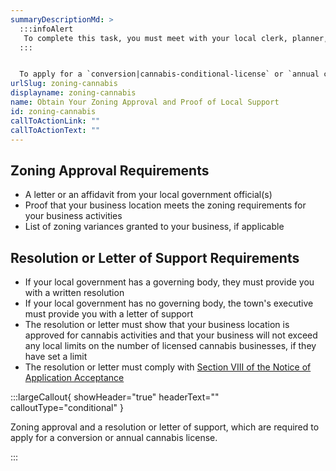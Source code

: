 ```yaml
---
summaryDescriptionMd: >
  :::infoAlert
   To complete this task, you must meet with your local clerk, planner, engineer, and zoning officer.
  :::


  To apply for a `conversion|cannabis-conditional-license` or `annual cannabis license|cannabis-annual-license`, you need zoning approval and proof that your local government approves and is in support of your cannabis business. The proof can be a resolution or letter of support from your local government.
urlSlug: zoning-cannabis
displayname: zoning-cannabis
name: Obtain Your Zoning Approval and Proof of Local Support
id: zoning-cannabis
callToActionLink: ""
callToActionText: ""
---
```


## Zoning Approval Requirements

- A letter or an affidavit from your local government official(s)
- Proof that your business location meets the zoning requirements for your business activities
- List of zoning variances granted to your business, if applicable

## Resolution or Letter of Support Requirements

- If your local government has a governing body, they must provide you with a written resolution
- If your local government has no governing body, the town's executive must provide you with a letter of support
- The resolution or letter must show that your business location is approved for cannabis activities and that your business will not exceed any local limits on the number of licensed cannabis businesses, if they have set a limit
- The resolution or letter must comply with [Section VIII of the Notice of Application Acceptance](https://www.nj.gov/cannabis/documents/businesses/personal-use/Final%20Notice%20of%20Application%20Acceptance.pdf)

:::largeCallout{ showHeader="true" headerText="" calloutType="conditional" }

Zoning approval and a resolution or letter of support, which are required to apply for a conversion or annual cannabis license.

:::
